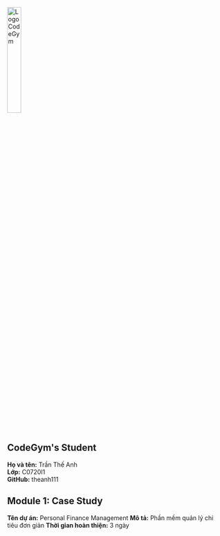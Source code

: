 <img src="https://codegym.vn/wp-content/uploads/2017/03/CodeGym-3-02-copy.jpg" width=25% margin-left="auto" margin-right="auto" alt="LogoCodeGym">
<h2>CodeGym's Student</h2>
<b>Họ và tên:</b> Trần Thế Anh
<br>
<b>Lớp:</b> C0720I1
<br>
<b>GitHub:</b> theanh111
<br>
<h2>Module 1: Case Study</h2>
<b>Tên dự án:</b> Personal Finance Management
<b>Mô tả:</b> Phần mềm quản lý chi tiêu đơn giản
<b>Thời gian hoàn thiện:</b> 3 ngày
